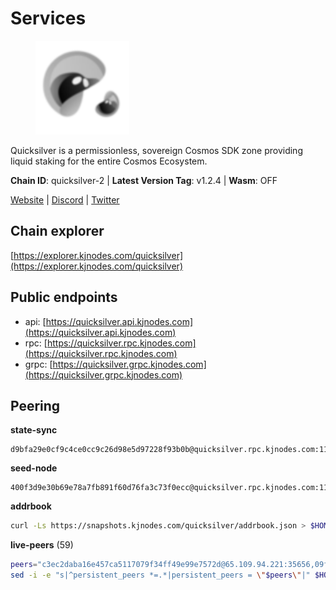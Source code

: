 # Services

<figure><img src="https://raw.githubusercontent.com/kj89/cosmos-images/main/logos/quicksilver.png" width="150" alt=""><figcaption></figcaption></figure>

Quicksilver is a permissionless, sovereign Cosmos SDK zone providing liquid staking for the entire Cosmos Ecosystem.

**Chain ID**: quicksilver-2 | **Latest Version Tag**: v1.2.4 | **Wasm**: OFF

[Website](https://quicksilver.zone) | [Discord](https://discord.gg/quicksilverprotocol) | [Twitter](https://twitter.com/quicksilverzone)




## Chain explorer
[https://explorer.kjnodes.com/quicksilver](https://explorer.kjnodes.com/quicksilver)

## Public endpoints

* api: [https://quicksilver.api.kjnodes.com](https://quicksilver.api.kjnodes.com)
* rpc: [https://quicksilver.rpc.kjnodes.com](https://quicksilver.rpc.kjnodes.com)
* grpc: [https://quicksilver.grpc.kjnodes.com](https://quicksilver.grpc.kjnodes.com)

## Peering

**state-sync**

```text
d9bfa29e0cf9c4ce0cc9c26d98e5d97228f93b0b@quicksilver.rpc.kjnodes.com:11656
```

**seed-node**

```text
400f3d9e30b69e78a7fb891f60d76fa3c73f0ecc@quicksilver.rpc.kjnodes.com:11659
```

**addrbook**
```bash
curl -Ls https://snapshots.kjnodes.com/quicksilver/addrbook.json > $HOME/.quicksilverd/config/addrbook.json
```

**live-peers** (59)
```bash
peers="c3ec2daba16e457ca5117079f34ff49e99e7572d@65.109.94.221:35656,09f16a08fb0da3a20a7bc0212e3bc4645b04918c@65.21.142.30:28656,ef1cb5bff5b76957f02636a30d5d85d861a35dbe@65.109.92.240:21026,61d96fee29a9615c208c4db72526d23b45094cb4@65.108.195.30:36656,9bd2b7e39fb0d823402f22c90e3000fdf3cd05bf@88.99.104.180:26656,96b7605dbf13dbf0df2c3ac4f076397a9f351c6b@88.98.195.228:26656,a9e0f3c8e84c575492a2ff454abdad3b4762e712@193.34.212.166:25656,d9bfa29e0cf9c4ce0cc9c26d98e5d97228f93b0b@65.109.88.38:11656,a1f5e0b68f36091d5fc8f30aba914b6c191f21fa@65.108.128.201:11156,5e2b0913543b7e1e070e32326d5d901b456b2190@146.19.24.133:26656,0a226e70ceb7a4123e66216d1ed83ef22ed8a187@185.119.118.118:2000,4a73a81a94c9cd7147a84c35c7ab7abec94093bd@204.93.241.110:27651,271419d3eb3878c902ebb0064490ad702d9d067f@144.76.145.150:26656,ff2055b198685f619897058a26776b9d1b73dc3c@178.63.184.129:26656,46a0c8717148c4a4aa86eaaa9727e7bc6bb8e70c@49.12.7.7:26656,5f0c0411e34e1c7d0b9c53749d90a923b5e8c625@65.21.133.125:35656,e1b058e5cfa2b836ddaa496b10911da62dcf182e@138.201.8.248:26656,ebafaa0d0087ecfc785b095d6a91a67a12eecd80@5.9.100.25:26656,e1a24aaba30a8ff21e52fed92b96b36156b52e80@51.161.208.88:26656,6785dbb8a0138600e0e0faaa77baa375451b38bb@162.55.132.48:15620,82c212c73d15ed2c7e6ad7cc5dd68cdd559c0056@65.109.52.178:26656,4aa6607f87ad0b458526d3405731e71553cf275c@219.100.163.35:26656,679f56feb7f4f91d46a92d0eb474d1dc43466d18@213.239.215.59:29986,e726816f42831689eab9378d5d577f1d06d25716@176.9.188.21:26656,cc091c4d385e449a718fb252de800a9caf01913f@95.217.225.212:11656,43b97f492bf47b455b7b275c396b1840f4eb336d@142.132.139.101:26656,ec076ff33f2986d064b78602e2ccd2c925bf761e@161.97.82.203:26256,dad4f7425a8346d5d6b0d94299daa14354d87476@65.109.21.74:26656,bf5d518265b2d5e670cee6f4dc08b95da4fe8baf@107.155.109.202:26656,618e09601dd5abb2bd02de957982742e4c1975ab@195.14.6.2:26656,0a3860f9d3c27b34910fe8660240ae55699b55c2@84.244.95.245:26656,e3dd956ac4081ba42ae3d038edd6d80ddf092751@198.199.90.99:26656,f3263230b4bd692de6807a83a31594770433d337@62.171.186.160:26656,4de2811fd20d33110daf62223975beccecbe55a0@15.235.114.195:26656,05241d21ff9e7c699bbdb4faa73da1860b6d8cd7@128.199.85.168:26656,3b3c0037090a1b5ef9f7ac58ff79f33dffdd188a@65.108.231.124:15656,020f15d3a9408462b1f7b59252a58713f30fff81@81.0.218.193:11656,063cc6b75194c4f943d32c549667ba210a7f2de1@195.3.222.240:26856,e4dbb1c6075822390aa23885750b306e1a54f9b0@5.161.101.185:26656,28ebd43e8c888ed069165fa035e101ae6fd7955e@139.162.191.246:26656,71f722098fc28c2f39026af58d539f387451ddb0@65.109.86.210:27656,e8f43949897a5453433d411a867c7729d3924719@38.242.216.246:19656,71b753819eb653e99e6a825b80af20ca9bccb087@135.125.163.63:24666,e50848e299c7909245a9af690341ff27e21f7b69@65.109.87.88:56656,ef9c9b1952f245fbb24603d5a1f643041bec7af7@141.95.65.26:29986,cbc2c7a7cd39750abee0dcd5dd2832feddbde20e@50.21.173.76:26656,443ad7c991b2915b620673b10206c92e2b4040e0@173.67.177.120:26656,cc410d860ea8bf87e36e98371f4ee461d62bcbee@51.195.234.240:26656,8ebd6e7c74a9c36a175f9a86148354b378a4f387@185.248.24.16:26656,29c3b582c71d007cc21629b596a721d0e834f77d@65.109.21.75:26656,0865ef3e5a613f75f17a0092bd47e71d8c171124@51.222.44.116:15656,04dcb466b6804e6a57b7f9188b90f5bdc17037c0@108.165.178.242:26654,bbb6a02a90ef98975525d9bd7137511e18edddc1@141.95.99.81:26656,149a25417349d70f5e5127a5eb634dbfaf6e6c3a@142.165.207.19:56656,602700ce2ed57b2176514ec2ecbda079caa7a536@178.170.40.28:15620,185f80586290dcd53db67ebc2da1e146e291bcd6@148.251.13.186:11156,b4bcce87121963e1e97619dc135f2eb1a9fd5dfc@88.198.32.17:36656,833a368b9e639d50dcbeaa2e8347306979d55e50@199.217.117.78:11156,e3f8ffcdcf2f7e15a702ee72a87d4a48ab206057@148.72.153.85:26656"
sed -i -e "s|^persistent_peers *=.*|persistent_peers = \"$peers\"|" $HOME/.quicksilverd/config/config.toml
```
